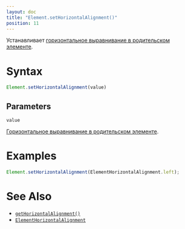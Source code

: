```yaml
---
layout: doc
title: "Element.setHorizontalAlignment()"
position: 11
---
```


Устанавливает [горизонтальное выравнивание в родительском элементе](../ElementHorizontalAlignment/).

# Syntax

```js
Element.setHorizontalAlignment(value)
```

## Parameters

`value`

[Горизонтальное выравнивание в родительском элементе](../ElementHorizontalAlignment/).

# Examples

```js
Element.setHorizontalAlignment(ElementHorizontalAlignment.left);
```

# See Also

* [`getHorizontalAlignment()`](../Element.getHorizontalAlignment/)
* [`ElementHorizontalAlignment`](../ElementHorizontalAlignment/)
